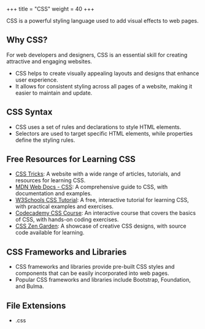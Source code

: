 +++
title = "CSS"
weight = 40
+++

CSS is a powerful styling language used to add visual effects to web pages.

## Why CSS?

For web developers and designers, CSS is an essential skill for creating attractive and engaging websites.

- CSS helps to create visually appealing layouts and designs that enhance user experience.
- It allows for consistent styling across all pages of a website, making it easier to maintain and update.

## CSS Syntax

- CSS uses a set of rules and declarations to style HTML elements.
- Selectors are used to target specific HTML elements, while properties define the styling rules.

## Free Resources for Learning CSS

- [CSS Tricks](https://css-tricks.com/): A website with a wide range of articles, tutorials, and resources for learning CSS.
- [MDN Web Docs - CSS](https://developer.mozilla.org/en-US/docs/Web/CSS): A comprehensive guide to CSS, with documentation and examples.
- [W3Schools CSS Tutorial](https://www.w3schools.com/css/): A free, interactive tutorial for learning CSS, with practical examples and exercises.
- [Codecademy CSS Course](https://www.codecademy.com/learn/learn-css): An interactive course that covers the basics of CSS, with hands-on coding exercises.
- [CSS Zen Garden](http://www.csszengarden.com/): A showcase of creative CSS designs, with source code available for learning.

## CSS Frameworks and Libraries

- CSS frameworks and libraries provide pre-built CSS styles and components that can be easily incorporated into web pages.
- Popular CSS frameworks and libraries include Bootstrap, Foundation, and Bulma.

## File Extensions

- .css
